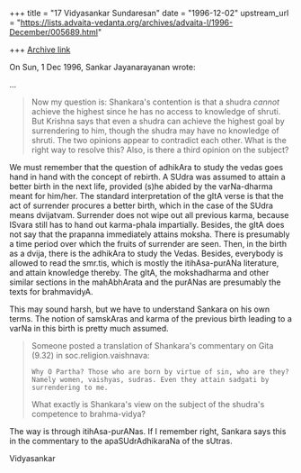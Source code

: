 +++
title = "17 Vidyasankar Sundaresan"
date = "1996-12-02"
upstream_url = "https://lists.advaita-vedanta.org/archives/advaita-l/1996-December/005689.html"

+++
[Archive link](https://lists.advaita-vedanta.org/archives/advaita-l/1996-December/005689.html)

On Sun, 1 Dec 1996, Sankar Jayanarayanan wrote:

...
>
> Now my question is: Shankara's contention is that a shudra *cannot*
> achieve the highest since he has no access to knowledge of shruti. But
> Krishna says that even a shudra can achieve the highest goal by
> surrendering to him, though the shudra may have no knowledge of shruti.
> The two opinions appear to contradict each other. What is the right way to
> resolve this? Also, is there a third opinion on the subject?
>

We must remember that the question of adhikAra to study the vedas goes
hand in hand with the concept of rebirth. A SUdra was assumed to attain a
better birth in the next life, provided (s)he abided by the
varNa-dharma meant for him/her. The standard interpretation of the gItA
verse is that the act of surrender procures a better birth, which in the
case of the SUdra means dvijatvam. Surrender does not wipe out all
previous karma, because ISvara still has to hand out karma-phala
impartially. Besides, the gItA does not say that the prapanna immediately
attains moksha. There is presumably a time period over which the
fruits of surrender are seen. Then, in the birth as a dvija, there is the
adhikAra to study the Vedas. Besides, everybody is allowed to read the
smr.tis, which is mostly the itihAsa-purANa literature, and attain
knowledge thereby. The gItA, the mokshadharma and other similar sections
in the mahAbhArata and the purANas are presumably the texts for
brahmavidyA.

This may sound harsh, but we have to understand Sankara on his own terms.
The notion of samskAras and karma of the previous birth leading to a varNa
in this birth is pretty much assumed.

> Someone posted a translation of Shankara's commentary on Gita (9.32)
> in soc.religion.vaishnava:
>
>     Why O Partha? Those who are born by virtue of sin, who are they?
>     Namely women, vaishyas, sudras. Even they attain sadgati by
>     surrendering to me.
>
> What exactly is Shankara's view on the subject of the shudra's
> competence to brahma-vidya?

The way is through itihAsa-purANas. If I remember right, Sankara says this
in the commentary to the apaSUdrAdhikaraNa of the sUtras.

Vidyasankar

